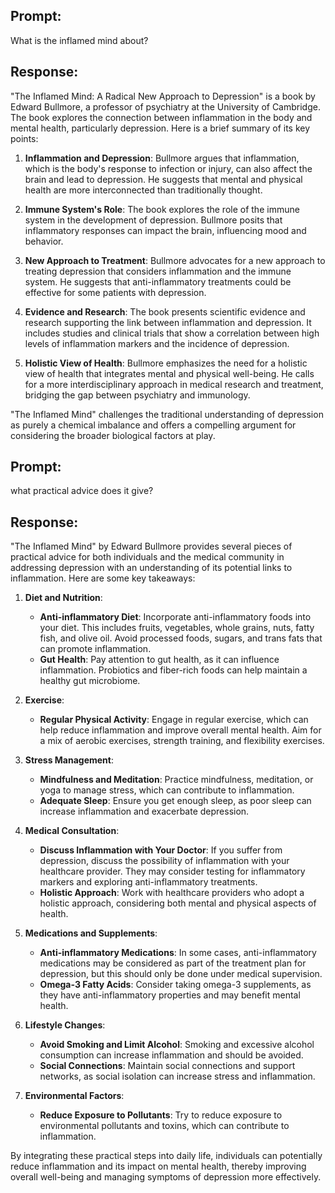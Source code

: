 ## Prompt:
What is the inflamed mind about?

## Response:
"The Inflamed Mind: A Radical New Approach to Depression" is a book by Edward Bullmore, a professor of psychiatry at the University of Cambridge. The book explores the connection between inflammation in the body and mental health, particularly depression. Here is a brief summary of its key points:

1. **Inflammation and Depression**: Bullmore argues that inflammation, which is the body's response to infection or injury, can also affect the brain and lead to depression. He suggests that mental and physical health are more interconnected than traditionally thought.

2. **Immune System's Role**: The book explores the role of the immune system in the development of depression. Bullmore posits that inflammatory responses can impact the brain, influencing mood and behavior.

3. **New Approach to Treatment**: Bullmore advocates for a new approach to treating depression that considers inflammation and the immune system. He suggests that anti-inflammatory treatments could be effective for some patients with depression.

4. **Evidence and Research**: The book presents scientific evidence and research supporting the link between inflammation and depression. It includes studies and clinical trials that show a correlation between high levels of inflammation markers and the incidence of depression.

5. **Holistic View of Health**: Bullmore emphasizes the need for a holistic view of health that integrates mental and physical well-being. He calls for a more interdisciplinary approach in medical research and treatment, bridging the gap between psychiatry and immunology.

"The Inflamed Mind" challenges the traditional understanding of depression as purely a chemical imbalance and offers a compelling argument for considering the broader biological factors at play.

## Prompt:
what practical advice does it give?

## Response:
"The Inflamed Mind" by Edward Bullmore provides several pieces of practical advice for both individuals and the medical community in addressing depression with an understanding of its potential links to inflammation. Here are some key takeaways:

1. **Diet and Nutrition**:

   * **Anti-inflammatory Diet**: Incorporate anti-inflammatory foods into your diet. This includes fruits, vegetables, whole grains, nuts, fatty fish, and olive oil. Avoid processed foods, sugars, and trans fats that can promote inflammation.
   * **Gut Health**: Pay attention to gut health, as it can influence inflammation. Probiotics and fiber-rich foods can help maintain a healthy gut microbiome.

2. **Exercise**:

   * **Regular Physical Activity**: Engage in regular exercise, which can help reduce inflammation and improve overall mental health. Aim for a mix of aerobic exercises, strength training, and flexibility exercises.

3. **Stress Management**:

   * **Mindfulness and Meditation**: Practice mindfulness, meditation, or yoga to manage stress, which can contribute to inflammation.
   * **Adequate Sleep**: Ensure you get enough sleep, as poor sleep can increase inflammation and exacerbate depression.

4. **Medical Consultation**:

   * **Discuss Inflammation with Your Doctor**: If you suffer from depression, discuss the possibility of inflammation with your healthcare provider. They may consider testing for inflammatory markers and exploring anti-inflammatory treatments.
   * **Holistic Approach**: Work with healthcare providers who adopt a holistic approach, considering both mental and physical aspects of health.

5. **Medications and Supplements**:

   * **Anti-inflammatory Medications**: In some cases, anti-inflammatory medications may be considered as part of the treatment plan for depression, but this should only be done under medical supervision.
   * **Omega-3 Fatty Acids**: Consider taking omega-3 supplements, as they have anti-inflammatory properties and may benefit mental health.

6. **Lifestyle Changes**:

   * **Avoid Smoking and Limit Alcohol**: Smoking and excessive alcohol consumption can increase inflammation and should be avoided.
   * **Social Connections**: Maintain social connections and support networks, as social isolation can increase stress and inflammation.

7. **Environmental Factors**:

   * **Reduce Exposure to Pollutants**: Try to reduce exposure to environmental pollutants and toxins, which can contribute to inflammation.

By integrating these practical steps into daily life, individuals can potentially reduce inflammation and its impact on mental health, thereby improving overall well-being and managing symptoms of depression more effectively.

